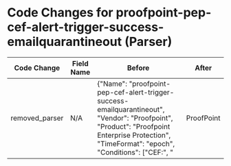 # Code Changes for proofpoint-pep-cef-alert-trigger-success-emailquarantineout (Parser)

| Code Change | Field Name | Before | After |
|-------------|------------|--------|-------|
| removed_parser | N/A | {"Name": "proofpoint-pep-cef-alert-trigger-success-emailquarantineout", "Vendor": "Proofpoint", "Product": "Proofpoint Enterprise Protection", "TimeFormat": "epoch", "Conditions": ["CEF:", "|ProofPoint|", "|Email Quarantine Out|"], "Fields": ["\Wrt=({time}\d{13})", "\Wdvchost=({host}.+?)\s*(\w+=|$)", "\Wsrc=({src_ip}((([0-9a-fA-F.]{0,4}):{1,2}){1,7}([0-9a-fA-F]){0,4})|(((25[0-5]|(2[0-4]|1\d|[0-9]|)\d)\.?\b){4}))(:({src_port}\d+))?", "\Wshost=({src_host}.+?)\s*(\w+=|$)", "\Wsuser=({email_address}([A-Za-z0-9]+[!#$%&'+\/=?^_`~.\-])*[A-Za-z0-9]+@({email_domain}[^\]\s\"\\,;\|]+\.[^\]\s\"\\,;\|]+))\s*(\w+=|$)", "\Wdst=({dest_ip}((([0-9a-fA-F.]{0,4}):{1,2}){1,7}([0-9a-fA-F]){0,4})|(((25[0-5]|(2[0-4]|1\d|[0-9]|)\d)\.?\b){4}))(:({dest_port}\d+))?", "\Wdhost=({dest_host}.+?)\s*(\w+=|$)", "\Wduser=({email_recipients}.+?)\s*(\w+=|$)", "\Wduser=({dest_email_address}([A-Za-z0-9]+[!#$%&'+\/=?^_`~.\-])*[A-Za-z0-9]+@({dest_email_domain}[^\]\s\"\\,;\|]+\.[^\]\s\"\\,;\|]+))", "\Wcs1=({message_id}.+?)\s*(\w+=|$)", "\WflexString2=({alert_name}.+?)\s*(\w+=|$)", "({alert_type}Email Quarantine)", "\WeventId=({alert_id}\d+)"], "DupFields": ["dest_email_address->target"], "ParserVersion": "v1.0.0"} | N/A |